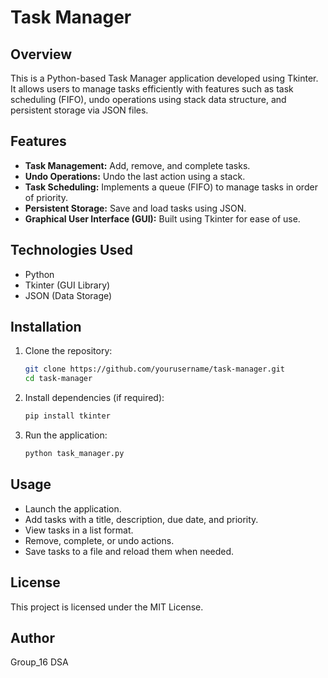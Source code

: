 # Task Manager

## Overview
This is a Python-based Task Manager application developed using Tkinter. It allows users to manage tasks efficiently with features such as task scheduling (FIFO), undo operations using stack data structure, and persistent storage via JSON files.

## Features
- **Task Management:** Add, remove, and complete tasks.
- **Undo Operations:** Undo the last action using a stack.
- **Task Scheduling:** Implements a queue (FIFO) to manage tasks in order of priority.
- **Persistent Storage:** Save and load tasks using JSON.
- **Graphical User Interface (GUI):** Built using Tkinter for ease of use.

## Technologies Used
- Python
- Tkinter (GUI Library)
- JSON (Data Storage)

## Installation
1. Clone the repository:
   ```sh
   git clone https://github.com/yourusername/task-manager.git
   cd task-manager
   ```
2. Install dependencies (if required):
   ```sh
   pip install tkinter
   ```
3. Run the application:
   ```sh
   python task_manager.py
   ```

## Usage
- Launch the application.
- Add tasks with a title, description, due date, and priority.
- View tasks in a list format.
- Remove, complete, or undo actions.
- Save tasks to a file and reload them when needed.


## License
This project is licensed under the MIT License.

## Author
Group_16 DSA

